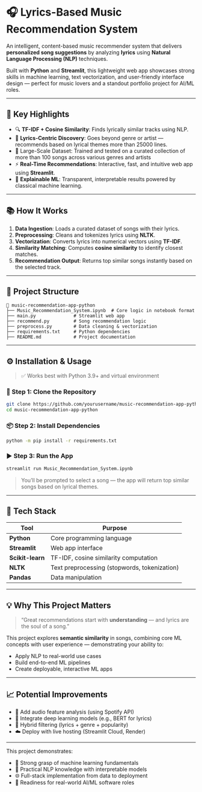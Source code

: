 
# 🎧 Lyrics-Based Music Recommendation System

An intelligent, content-based music recommender system that delivers **personalized song suggestions** by analyzing **lyrics** using **Natural Language Processing (NLP)** techniques.

Built with **Python** and **Streamlit**, this lightweight web app showcases strong skills in machine learning, text vectorization, and user-friendly interface design — perfect for music lovers and a standout portfolio project for AI/ML roles.

---

## 🚀 Key Highlights

- 🔍 **TF-IDF + Cosine Similarity**: Finds lyrically similar tracks using NLP.
- 💬 **Lyrics-Centric Discovery**: Goes beyond genre or artist — recommends based on lyrical themes more than 25000 lines.
- 🎵 Large-Scale Dataset: Trained and tested on a curated collection of more than 100 songs across various genres and artists
- ⚡ **Real-Time Recommendations**: Interactive, fast, and intuitive web app using **Streamlit**.
- 🧠 **Explainable ML**: Transparent, interpretable results powered by classical machine learning.

---



## 📚 How It Works

1. **Data Ingestion**: Loads a curated dataset of songs with their lyrics.
2. **Preprocessing**: Cleans and tokenizes lyrics using **NLTK**.
3. **Vectorization**: Converts lyrics into numerical vectors using **TF-IDF**.
4. **Similarity Matching**: Computes **cosine similarity** to identify closest matches.
5. **Recommendation Output**: Returns top similar songs instantly based on the selected track.

---

## 📂 Project Structure

```
📁 music-recommendation-app-python
├── Music_Recommendation_System.ipynb  # Core logic in notebook format
├── main.py              # Streamlit web app
├── recommend.py         # Song recommendation logic
├── preprocess.py        # Data cleaning & vectorization
├── requirements.txt     # Python dependencies
├── README.md            # Project documentation
```

---

## ⚙️ Installation & Usage

> ✅ Works best with Python 3.9+ and virtual environment

### 🔧 Step 1: Clone the Repository
```bash
git clone https://github.com/yourusername/music-recommendation-app-python.git
cd music-recommendation-app-python
```

### 📦 Step 2: Install Dependencies
```bash
python -m pip install -r requirements.txt
```

### ▶️ Step 3: Run the App
```bash
streamlit run Music_Recommendation_System.ipynb
```

> You’ll be prompted to select a song — the app will return top similar songs based on lyrical themes.

---

## 🧰 Tech Stack

| Tool            | Purpose                                      |
|-----------------|----------------------------------------------|
| **Python**      | Core programming language                    |
| **Streamlit**   | Web app interface                            |
| **Scikit-learn**| TF-IDF, cosine similarity computation        |
| **NLTK**        | Text preprocessing (stopwords, tokenization) |
| **Pandas**      | Data manipulation                            |

---

## 💡 Why This Project Matters

> “Great recommendations start with **understanding** — and lyrics are the soul of a song.”

This project explores **semantic similarity** in songs, combining core ML concepts with user experience — demonstrating your ability to:
- Apply NLP to real-world use cases
- Build end-to-end ML pipelines
- Create deployable, interactive ML apps

---

## 📈 Potential Improvements

- 🎵 Add audio feature analysis (using Spotify API)
- 🤖 Integrate deep learning models (e.g., BERT for lyrics)
- 🧠 Hybrid filtering (lyrics + genre + popularity)
- ☁️ Deploy with live hosting (Streamlit Cloud, Render)

---

This project demonstrates:
- 💼 Strong grasp of machine learning fundamentals
- 🧠 Practical NLP knowledge with interpretable models
- 🌐 Full-stack implementation from data to deployment
- 🎯 Readiness for real-world AI/ML software roles


